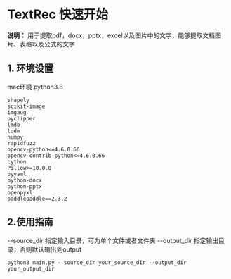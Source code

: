 # TextRec 快速开始

**说明：**  用于提取pdf，docx，pptx，excel以及图片中的文字，能够提取文档图片、表格以及公式的文字

## 1. 环境设置
mac环境 python3.8
```
shapely
scikit-image
imgaug
pyclipper
lmdb
tqdm
numpy
rapidfuzz
opencv-python<=4.6.0.66
opencv-contrib-python<=4.6.0.66
cython
Pillow>=10.0.0
pyyaml
python-docx
python-pptx
openpyxl
paddlepaddle==2.3.2
```
## 2.使用指南

--source_dir 指定输入目录，可为单个文件或者文件夹 
--output_dir 指定输出目录，否则默认输出到output

```commandline
python3 main.py --source_dir your_source_dir --output_dir your_output_dir
```